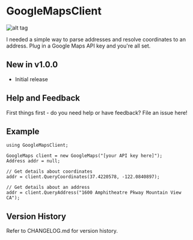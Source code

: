 # GoogleMapsClient
 
![alt tag](https://raw.githubusercontent.com/jchristn/GoogleMapsClient/master/Assets/icon.ico)

I needed a simple way to parse addresses and resolve coordinates to an address.  Plug in a Google Maps API key and you're all set.

## New in v1.0.0

- Initial release

## Help and Feedback

First things first - do you need help or have feedback?  File an issue here!

## Example 
```
using GoogleMapsClient;

GoogleMaps client = new GoogleMaps("[your API key here]");
Address addr = null;

// Get details about coordinates
addr = client.QueryCoordinates(37.4220578, -122.0840897);

// Get details about an address
addr = client.QueryAddress("1600 Amphitheatre Pkway Mountain View CA");
```

## Version History

Refer to CHANGELOG.md for version history.
